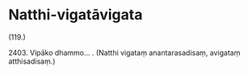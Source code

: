 

# Natthi-vigatāvigata






(119.)

2403\. Vipāko dhammo… . (Natthi vigataṃ anantarasadisaṃ, avigataṃ atthisadisaṃ.)



